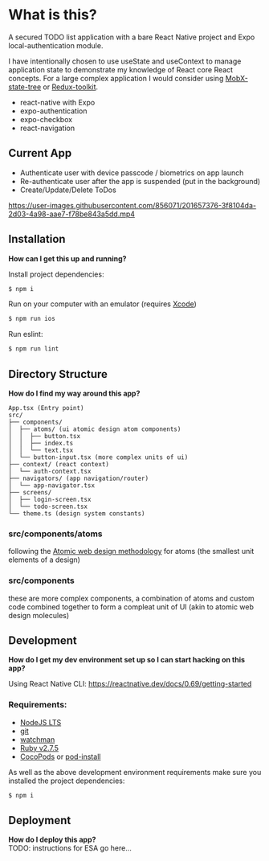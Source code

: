 # What is this?

A secured TODO list application with a bare React Native project and Expo local-authentication module.

I have intentionally chosen to use useState and useContext to manage application state to demonstrate my knowledge of React core React concepts. For a large complex application I would consider using [MobX-state-tree](https://mobx-state-tree.js.org/) or [Redux-toolkit](https://redux-toolkit.js.org/).

- react-native with Expo
- expo-authentication
- expo-checkbox
- react-navigation

## Current App

- Authenticate user with device passcode / biometrics on app launch
- Re-authenticate user after the app is suspended (put in the background)
- Create/Update/Delete ToDos

https://user-images.githubusercontent.com/856071/201657376-3f8104da-2d03-4a98-aae7-f78be843a5dd.mp4

## Installation

**How can I get this up and running?**

Install project dependencies:

```bash
$ npm i
```

Run on your computer with an emulator (requires [Xcode](https://developer.apple.com/download/all/?q=Xcode))

```bash
$ npm run ios
```

Run eslint:

```bash
$ npm run lint
```

## Directory Structure

**How do I find my way around this app?**

```
App.tsx (Entry point)
src/
├── components/
│  ├── atoms/ (ui atomic design atom components)
│  │  ├── button.tsx
│  │  ├── index.ts
│  │  └── text.tsx
│  └── button-input.tsx (more complex units of ui)
├── context/ (react context)
│  └── auth-context.tsx
├── navigators/ (app navigation/router)
│  └── app-navigator.tsx
├── screens/
│  ├── login-screen.tsx
│  └── todo-screen.tsx
└── theme.ts (design system constants)
```

### **src/components/atoms**

following the [Atomic web design methodology](https://bradfrost.com/blog/post/atomic-web-design/#atoms) for atoms (the smallest unit elements of a design)

### **src/components**

these are more complex components, a combination of atoms and custom code combined together to form a compleat unit of UI (akin to atomic web design molecules)

## Development

**How do I get my dev environment set up so I can start hacking on this app?**

Using React Native CLI: https://reactnative.dev/docs/0.69/getting-started

### Requirements:

- [NodeJS LTS](https://nodejs.org/en/)
- [git](https://git-scm.com)
- [watchman](https://facebook.github.io/watchman/docs/install#buildinstall)
- [Ruby v2.7.5](https://github.com/facebook/react-native/blob/v0.69.5/template/_ruby-version)
- [CocoPods](https://guides.cocoapods.org/using/getting-started.html) or [pod-install](https://www.npmjs.com/package/pod-install)

As well as the above development environment requirements make sure you installed the project dependencies:

```bash
$ npm i
```

## Deployment

**How do I deploy this app?**  
TODO: instructions for ESA go here...
